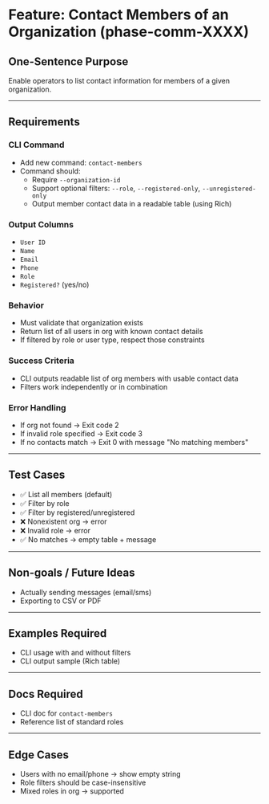 # Feature: Contact Members of an Organization (phase-comm-XXXX)

## One-Sentence Purpose

Enable operators to list contact information for members of a given organization.

---

## Requirements

### CLI Command

- Add new command: `contact-members`
- Command should:
  - Require `--organization-id`
  - Support optional filters: `--role`, `--registered-only`, `--unregistered-only`
  - Output member contact data in a readable table (using Rich)

### Output Columns

- `User ID`
- `Name`
- `Email`
- `Phone`
- `Role`
- `Registered?` (yes/no)

### Behavior

- Must validate that organization exists
- Return list of all users in org with known contact details
- If filtered by role or user type, respect those constraints

### Success Criteria

- CLI outputs readable list of org members with usable contact data
- Filters work independently or in combination

### Error Handling

- If org not found → Exit code 2
- If invalid role specified → Exit code 3
- If no contacts match → Exit 0 with message "No matching members"

---

## Test Cases

- ✅ List all members (default)
- ✅ Filter by role
- ✅ Filter by registered/unregistered
- ❌ Nonexistent org → error
- ❌ Invalid role → error
- ✅ No matches → empty table + message

---

## Non-goals / Future Ideas

- Actually sending messages (email/sms)
- Exporting to CSV or PDF

---

## Examples Required

- CLI usage with and without filters
- CLI output sample (Rich table)

---

## Docs Required

- CLI doc for `contact-members`
- Reference list of standard roles

---

## Edge Cases

- Users with no email/phone → show empty string
- Role filters should be case-insensitive
- Mixed roles in org → supported
